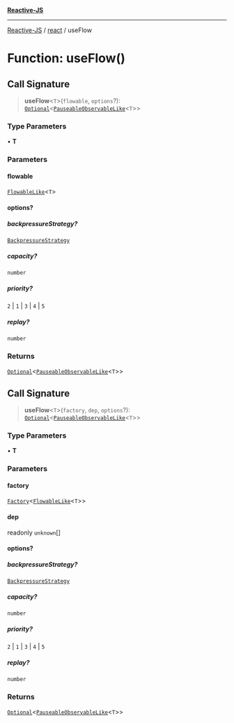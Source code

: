 [**Reactive-JS**](../../README.md)

***

[Reactive-JS](../../README.md) / [react](../README.md) / useFlow

# Function: useFlow()

## Call Signature

> **useFlow**\<`T`\>(`flowable`, `options`?): [`Optional`](../../functions/type-aliases/Optional.md)\<[`PauseableObservableLike`](../../computations/interfaces/PauseableObservableLike.md)\<`T`\>\>

### Type Parameters

• **T**

### Parameters

#### flowable

[`FlowableLike`](../../computations/interfaces/FlowableLike.md)\<`T`\>

#### options?

##### backpressureStrategy?

[`BackpressureStrategy`](../../utils/type-aliases/BackpressureStrategy.md)

##### capacity?

`number`

##### priority?

`2` \| `1` \| `3` \| `4` \| `5`

##### replay?

`number`

### Returns

[`Optional`](../../functions/type-aliases/Optional.md)\<[`PauseableObservableLike`](../../computations/interfaces/PauseableObservableLike.md)\<`T`\>\>

## Call Signature

> **useFlow**\<`T`\>(`factory`, `dep`, `options`?): [`Optional`](../../functions/type-aliases/Optional.md)\<[`PauseableObservableLike`](../../computations/interfaces/PauseableObservableLike.md)\<`T`\>\>

### Type Parameters

• **T**

### Parameters

#### factory

[`Factory`](../../functions/type-aliases/Factory.md)\<[`FlowableLike`](../../computations/interfaces/FlowableLike.md)\<`T`\>\>

#### dep

readonly `unknown`[]

#### options?

##### backpressureStrategy?

[`BackpressureStrategy`](../../utils/type-aliases/BackpressureStrategy.md)

##### capacity?

`number`

##### priority?

`2` \| `1` \| `3` \| `4` \| `5`

##### replay?

`number`

### Returns

[`Optional`](../../functions/type-aliases/Optional.md)\<[`PauseableObservableLike`](../../computations/interfaces/PauseableObservableLike.md)\<`T`\>\>
